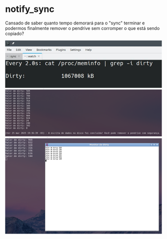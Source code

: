 # notify_sync
Cansado de saber quanto tempo demorará para o "sync" terminar e podermos finalmente remover o pendrive sem corromper o que está sendo copiado?

![](https://github.com/tuxslack/notify_sync/blob/master/3.jpeg)
![](https://github.com/tuxslack/notify_sync/blob/master/0.png)
![](https://github.com/tuxslack/notify_sync/blob/master/1.png)
